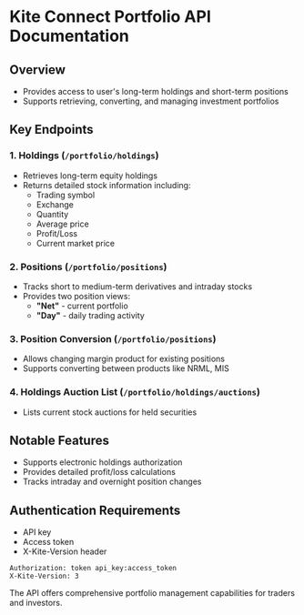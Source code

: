 # Kite Connect Portfolio API Documentation

## Overview
- Provides access to user's long-term holdings and short-term positions
- Supports retrieving, converting, and managing investment portfolios

## Key Endpoints

### 1. Holdings (`/portfolio/holdings`)
- Retrieves long-term equity holdings
- Returns detailed stock information including:
  - Trading symbol
  - Exchange
  - Quantity
  - Average price
  - Profit/Loss
  - Current market price

### 2. Positions (`/portfolio/positions`)
- Tracks short to medium-term derivatives and intraday stocks
- Provides two position views: 
  - **"Net"** - current portfolio
  - **"Day"** - daily trading activity

### 3. Position Conversion (`/portfolio/positions`)
- Allows changing margin product for existing positions
- Supports converting between products like NRML, MIS

### 4. Holdings Auction List (`/portfolio/holdings/auctions`)
- Lists current stock auctions for held securities

## Notable Features
- Supports electronic holdings authorization
- Provides detailed profit/loss calculations
- Tracks intraday and overnight position changes

## Authentication Requirements
- API key
- Access token
- X-Kite-Version header

```
Authorization: token api_key:access_token
X-Kite-Version: 3
```

The API offers comprehensive portfolio management capabilities for traders and investors.